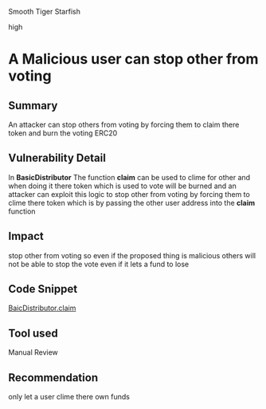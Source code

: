 Smooth Tiger Starfish

high

# A Malicious user can stop other from voting

## Summary
An attacker can stop others from voting by forcing them to claim there token and burn the voting ERC20
## Vulnerability Detail
In **BasicDistributor** The function **claim** can be  used to clime for other and when doing it there token which is used to vote will be burned  and an attacker can  exploit  this logic  to  stop other from voting by forcing them to clime there token which is by passing  the other user address  into the **claim** function 
## Impact
stop other from voting so even if the proposed thing is malicious others will not be able to stop the vote even if it lets a fund to lose
## Code Snippet
[BaicDistributor.claim](https://github.com/sherlock-audit/2023-06-tokensoft/blob/main/contracts/contracts/claim/BasicDistributor.sol#L46)
## Tool used
Manual Review

## Recommendation
only let a user clime there own funds 
